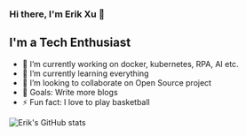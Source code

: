 ### Hi there, I'm Erik Xu 👋

## I'm a Tech Enthusiast

- 🔭 I’m currently working on docker, kubernetes, RPA, AI etc.
- 🌱 I’m currently learning everything 
- 👯 I’m looking to collaborate on Open Source project
- 🥅 Goals: Write more blogs
- ⚡ Fun fact: I love to play basketball

![Erik's GitHub stats](https://github-readme-stats.vercel.app/api?username=ErikXu&show_icons=true)
